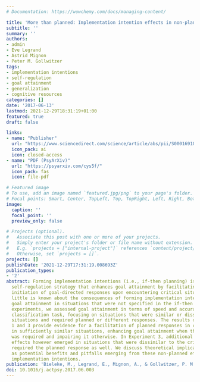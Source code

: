 ```yaml
---
# Documentation: https://wowchemy.com/docs/managing-content/

title: 'More than planned: Implementation intention effects in non-planned situations'
subtitle: ''
summary: ''
authors:
- admin
- Eve Legrand
- Astrid Mignon
- Peter M. Gollwitzer
tags:
- implementation intentions
- self-regulation
- goal attainment
- generalization
- cognitive resources
categories: []
date: '2017-06-13'
lastmod: 2021-12-29T18:31:19+01:00
featured: true
draft: false

links:
- name: "Publisher"
  url: "https://www.sciencedirect.com/science/article/abs/pii/S0001691816304048"
  icon_pack: ai
  icon: closed-access
- name: "PDF (PsyArXiv)"
  url: "https://psyarxiv.com/cys5f/"
  icon_pack: fas
  icon: file-pdf

# Featured image
# To use, add an image named `featured.jpg/png` to your page's folder.
# Focal points: Smart, Center, TopLeft, Top, TopRight, Left, Right, BottomLeft, Bottom, BottomRight.
image:
  caption: ''
  focal_point: ''
  preview_only: false

# Projects (optional).
#   Associate this post with one or more of your projects.
#   Simply enter your project's folder or file name without extension.
#   E.g. `projects = ["internal-project"]` references `content/project/deep-learning/index.md`.
#   Otherwise, set `projects = []`.
projects: []
publishDate: '2021-12-29T17:31:19.008693Z'
publication_types:
- '2'
abstract: Forming implementation intentions (i.e., if-then planning) is a powerful
  self-regulation strategy that enhances goal attainment by facilitating the automatic
  initiation of goal-directed responses upon encountering critical situations. Yet,
  little is known about the consequences of forming implementation intentions for
  goal attainment in situations that were not specified in the if-then plan. In three
  experiments, we assessed goal attainment in terms of speed and accuracy in an object
  classification task, focusing on situations that were similar or dissimilar to critical
  situations and required planned or different responses. The results of Experiments
  1 and 3 provide evidence for a facilitation of planned responses in critical and
  in sufficiently similar situations, enhancing goal attainment when the planned response
  was required and impairing it otherwise. In Experiment 3, additional unfavorable
  effects however emerged in situations that were dissimilar to the critical one but
  required the planned response as well. We discuss theoretical implications as well
  as potential benefits and pitfalls emerging from these non-planned effects of forming
  implementation intentions.
publication: 'Bieleke, M., Legrand, E., Mignon, A., & Gollwitzer, P. M. (2018). More than planned: Implementation intention effects in non-planned situations. *Acta Psychologica*, *184*, 64–74. https://doi.org/10.1016/j.actpsy.2017.06.003'
doi: 10.1016/j.actpsy.2017.06.003
---
```

